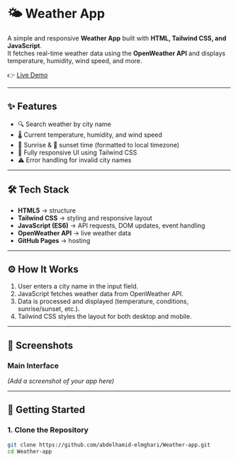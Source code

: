 # 🌤️ Weather App

A simple and responsive **Weather App** built with **HTML, Tailwind CSS, and JavaScript**.  
It fetches real-time weather data using the **OpenWeather API** and displays temperature, humidity, wind speed, and more.

👉 [Live Demo](https://abdelhamid-elmghari.github.io/Weather-app/)

---

## ✨ Features
- 🔍 Search weather by city name  
- 🌡️ Current temperature, humidity, and wind speed  
- 🌅 Sunrise & 🌇 sunset time (formatted to local timezone)  
- 📱 Fully responsive UI using Tailwind CSS  
- ⚠️ Error handling for invalid city names  

---

## 🛠️ Tech Stack
- **HTML5** → structure  
- **Tailwind CSS** → styling and responsive layout  
- **JavaScript (ES6)** → API requests, DOM updates, event handling  
- **OpenWeather API** → live weather data  
- **GitHub Pages** → hosting  

---

## ⚙️ How It Works
1. User enters a city name in the input field.  
2. JavaScript fetches weather data from OpenWeather API.  
3. Data is processed and displayed (temperature, conditions, sunrise/sunset, etc.).  
4. Tailwind CSS styles the layout for both desktop and mobile.  

---

## 📸 Screenshots

### Main Interface
*(Add a screenshot of your app here)*

---

## 🚀 Getting Started

### 1. Clone the Repository
```bash
git clone https://github.com/abdelhamid-elmghari/Weather-app.git
cd Weather-app
